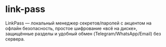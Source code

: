 # link-pass
LinkPass — локальный менеджер секретов/паролей с акцентом на офлайн безопасность, простое шифрование «всё на диске», защищённые разделы и удобный обмен (Telegram/WhatsApp/Email) без сервера.
